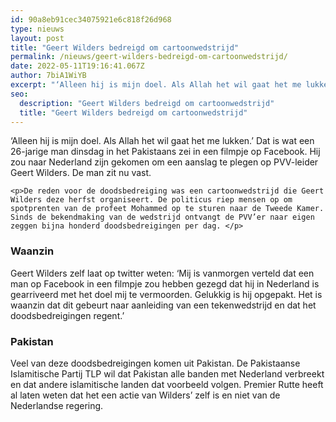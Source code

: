 ```yaml
---
id: 90a8eb91cec34075921e6c818f26d968
type: nieuws
layout: post
title: "Geert Wilders bedreigd om cartoonwedstrijd"
permalink: /nieuws/geert-wilders-bedreigd-om-cartoonwedstrijd/
date: 2022-05-11T19:16:41.067Z
author: 7biA1WiYB
excerpt: "‘Alleen hij is mijn doel. Als Allah het wil gaat het me lukken.’ Dat is wat een 26-jarige man dinsdag in het Pakistaans zei in een filmpje op Facebook. Hij zou naar Nederland zijn gekomen om een aanslag te plegen op PVV-leider Geert Wilders. De man zit nu vast.  "
seo:
  description: "Geert Wilders bedreigd om cartoonwedstrijd"
  title: "Geert Wilders bedreigd om cartoonwedstrijd"
---
```

‘Alleen hij is mijn doel. Als Allah het wil gaat het me lukken.’ Dat is wat een 26-jarige man dinsdag in het Pakistaans zei in een filmpje op Facebook. Hij zou naar Nederland zijn gekomen om een aanslag te plegen op PVV-leider Geert Wilders. De man zit nu vast.  

    <p>De reden voor de doodsbedreiging was een cartoonwedstrijd die Geert Wilders deze herfst organiseert. De politicus riep mensen op om spotprenten van de profeet Mohammed op te sturen naar de Tweede Kamer. Sinds de bekendmaking van de wedstrijd ontvangt de PVV’er naar eigen zeggen bijna honderd doodsbedreigingen per dag. </p>
<h3>Waanzin</h3>
<p>Geert Wilders zelf laat op twitter weten: ‘Mij is vanmorgen verteld dat een man op Facebook in een filmpje zou hebben gezegd dat hij in Nederland is gearriveerd met het doel mij te vermoorden. Gelukkig is hij opgepakt. Het is waanzin dat dit gebeurt naar aanleiding van een tekenwedstrijd en dat het doodsbedreigingen regent.’</p>
<h3>Pakistan</h3>
<p>Veel van deze doodsbedreigingen komen uit Pakistan. De Pakistaanse Islamitische Partij TLP wil dat Pakistan alle banden met Nederland verbreekt en dat andere islamitische landen dat voorbeeld volgen. Premier Rutte heeft al laten weten dat het een actie van Wilders’ zelf is en niet van de Nederlandse regering.</p>  
